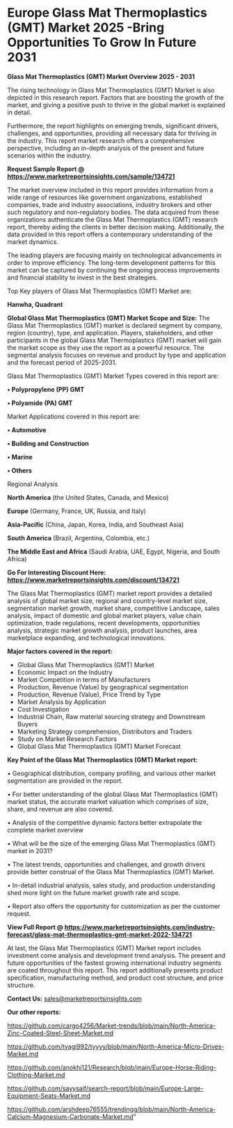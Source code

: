  # Europe Glass Mat Thermoplastics (GMT) Market 2025 -Bring Opportunities To Grow In Future 2031

<Strong> Glass Mat Thermoplastics (GMT) Market Overview 2025 - 2031</strong>

The rising technology in Glass Mat Thermoplastics (GMT) Market is also depicted in this research report. Factors that are boosting the growth of the market, and giving a positive push to thrive in the global market is explained in detail.

Furthermore, the report highlights on emerging trends, significant drivers, challenges, and opportunities, providing all necessary data for thriving in the industry. This report market research offers a comprehensive perspective, including an in-depth analysis of the present and future scenarios within the industry.

<strong>Request Sample Report @ <a href=https://www.marketreportsinsights.com/sample/134721>https://www.marketreportsinsights.com/sample/134721</a></strong>

The market overview included in this report provides information from a wide range of resources like government organizations, established companies, trade and industry associations, industry brokers and other such regulatory and non-regulatory bodies. The data acquired from these organizations authenticate the Glass Mat Thermoplastics (GMT) research report, thereby aiding the clients in better decision making. Additionally, the data provided in this report offers a contemporary understanding of the market dynamics.

The leading players are focusing mainly on technological advancements in order to improve efficiency. The long-term development patterns for this market can be captured by continuing the ongoing process improvements and financial stability to invest in the best strategies.

Top Key players of Glass Mat Thermoplastics (GMT) Market are:

<strong>Hanwha, Quadrant</strong>

<strong><b>Global Glass Mat Thermoplastics (GMT) Market Scope and Size:</b></strong>
The Glass Mat Thermoplastics (GMT) market is declared segment by company, region (country), type, and application. Players, stakeholders, and other participants in the global Glass Mat Thermoplastics (GMT) market will gain the market scope as they use the report as a powerful resource. The segmental analysis focuses on revenue and product by type and application and the forecast period of 2025-2031.

Glass Mat Thermoplastics (GMT) Market Types covered in this report are:

<strong>• Polypropylene (PP) GMT

• Polyamide (PA) GMT</strong>

Market Applications covered in this report are:

<strong>• Automotive

• Building and Construction

• Marine

• Others</strong> 

Regional Analysis

<strong>North America</strong> (the United States, Canada, and Mexico)

<strong>Europe</strong> (Germany, France, UK, Russia, and Italy)

<strong>Asia-Pacific</strong> (China, Japan, Korea, India, and Southeast Asia)

<strong>South America</strong> (Brazil, Argentina, Colombia, etc.)

<strong>The Middle East and Africa</strong> (Saudi Arabia, UAE, Egypt, Nigeria, and South Africa)

<strong>Go For Interesting Discount Here: <a href=https://www.marketreportsinsights.com/discount/134721>https://www.marketreportsinsights.com/discount/134721</a></strong>

The Glass Mat Thermoplastics (GMT) market report provides a detailed analysis of global market size, regional and country-level market size, segmentation market growth, market share, competitive Landscape, sales analysis, impact of domestic and global market players, value chain optimization, trade regulations, recent developments, opportunities analysis, strategic market growth analysis, product launches, area marketplace expanding, and technological innovations.

<strong><b>Major factors covered in the report:</b></strong>
<ul>
  <li>Global Glass Mat Thermoplastics (GMT) Market </li>
  <li>Economic Impact on the Industry</li>
  <li>Market Competition in terms of Manufacturers</li>
  <li>Production, Revenue (Value) by geographical segmentation</li>
  <li>Production, Revenue (Value), Price Trend by Type</li>
  <li>Market Analysis by Application</li>
  <li>Cost Investigation</li>
  <li>Industrial Chain, Raw material sourcing strategy and Downstream Buyers</li>
  <li>Marketing Strategy comprehension, Distributors and Traders</li>
  <li>Study on Market Research Factors</li>
  <li>Global Glass Mat Thermoplastics (GMT) Market Forecast</li>
</ul>

<strong><b>Key Point of the Glass Mat Thermoplastics (GMT) Market report:</b></strong>

• Geographical distribution, company profiling, and various other market segmentation are provided in the report.

• For better understanding of the global Glass Mat Thermoplastics (GMT) market status, the accurate market valuation which comprises of size, share, and revenue are also covered.

• Analysis of the competitive dynamic factors better extrapolate the complete market overview

• What will be the size of the emerging Glass Mat Thermoplastics (GMT) market in 2031?

• The latest trends, opportunities and challenges, and growth drivers provide better construal of the Glass Mat Thermoplastics (GMT) Market.

• In-detail industrial analysis, sales study, and production understanding shed more light on the future market growth rate and scope.

• Report also offers the opportunity for customization as per the customer request.

<strong><b>View Full Report @ <a href=https://www.marketreportsinsights.com/industry-forecast/glass-mat-thermoplastics-gmt-market-2022-134721>https://www.marketreportsinsights.com/industry-forecast/glass-mat-thermoplastics-gmt-market-2022-134721</a></b></strong>


At last, the Glass Mat Thermoplastics (GMT) Market report includes investment come analysis and development trend analysis. The present and future opportunities of the fastest growing international industry segments are coated throughout this report. This report additionally presents product specification, manufacturing method, and product cost structure, and price structure.

<strong>Contact Us:</strong>
sales@marketreportsinsights.com

<strong>Our other reports:</strong>

<a href=https://github.com/cargo4256/Market-trends/blob/main/North-America-Zinc-Coated-Steel-Sheet-Market.md>https://github.com/cargo4256/Market-trends/blob/main/North-America-Zinc-Coated-Steel-Sheet-Market.md</a>

<a href=https://github.com/tyagi992/tyyyy/blob/main/North-America-Micro-Drives-Market.md>https://github.com/tyagi992/tyyyy/blob/main/North-America-Micro-Drives-Market.md</a>

<a href=https://github.com/anokhi121/Research/blob/main/Europe-Horse-Riding-Clothing-Market.md>https://github.com/anokhi121/Research/blob/main/Europe-Horse-Riding-Clothing-Market.md</a>

<a href=https://github.com/sayysaif/search-report/blob/main/Europe-Large-Equipment-Seats-Market.md>https://github.com/sayysaif/search-report/blob/main/Europe-Large-Equipment-Seats-Market.md</a>

<a href=https://github.com/arshdeep76555/trendingg/blob/main/North-America-Calcium-Magnesium-Carbonate-Market.md>https://github.com/arshdeep76555/trendingg/blob/main/North-America-Calcium-Magnesium-Carbonate-Market.md</a>"
